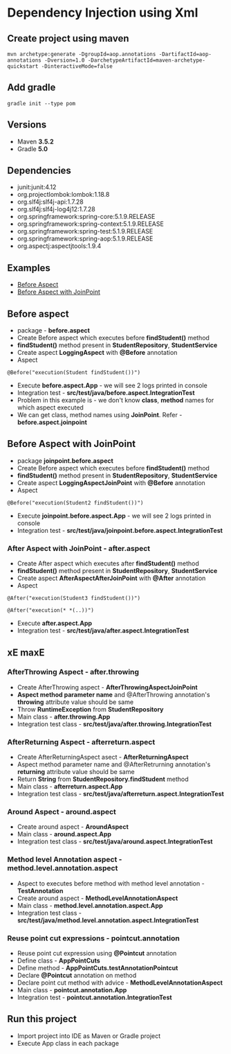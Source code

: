 # Dependency Injection using Xml

## Create project using maven
```
mvn archetype:generate -DgroupId=aop.annotations -DartifactId=aop-annotations -Dversion=1.0 -DarchetypeArtifactId=maven-archetype-quickstart -DinteractiveMode=false
```

## Add gradle
```
gradle init --type pom
```

## Versions
* Maven **3.5.2**
* Gradle **5.0**

## Dependencies
* junit:junit:4.12
* org.projectlombok:lombok:1.18.8
* org.slf4j:slf4j-api:1.7.28
* org.slf4j:slf4j-log4j12:1.7.28
* org.springframework:spring-core:5.1.9.RELEASE
* org.springframework:spring-context:5.1.9.RELEASE
* org.springframework:spring-test:5.1.9.RELEASE
* org.springframework:spring-aop:5.1.9.RELEASE
* org.aspectj:aspectjtools:1.9.4

## Examples
* [Before Aspect](#before-aspect)
* [Before Aspect with JoinPoint](#before-aspect-with-joinpoint)


## Before aspect
* package - **before.aspect**
* Create Before aspect which executes before **findStudent()** method
* **findStudent()** method present in **StudentRepository**, **StudentService**
* Create aspect **LoggingAspect** with **@Before** annotation
* Aspect
```
@Before("execution(Student findStudent())")
```
* Execute **before.aspect.App** - we will see 2 logs printed in console
* Integration test - **src/test/java/before.aspect.IntegrationTest**
* Problem in this example is - we don't know **class**, **method** names for which aspect executed
* We can get class, method names using **JoinPoint**. Refer - **before.aspect.joinpoint**

## Before Aspect with JoinPoint
* package **joinpoint.before.aspect**
* Create Before aspect which executes before **findStudent()** method
* **findStudent()** method present in **StudentRepository**, **StudentService**
* Create aspect **LoggingAspectJoinPoint** with **@Before** annotation
* Aspect
```
@Before("execution(Student2 findStudent())")
```
* Execute **joinpoint.before.aspect.App** - we will see 2 logs printed in console
* Integration test - **src/test/java/joinpoint.before.aspect.IntegrationTest**

### After Aspect with JoinPoint - after.aspect
* Create After aspect which executes after **findStudent()** method
* **findStudent()** method present in **StudentRepository**, **StudentService**
* Create aspect **AfterAspectAfterJoinPoint** with **@After** annotation
* Aspect
```
@After("execution(Student3 findStudent())")
```
```
@After("execution(* *(..))")
```
* Execute **after.aspect.App**
* Integration test - **src/test/java/after.aspect.IntegrationTest**

##  xE  maxE 

### AfterThrowing Aspect - after.throwing
* Create AfterThrowing aspect - **AfterThrowingAspectJoinPoint**
* **Aspect method parameter name** and @AfterThrowing annotation's **throwing** attribute value should be same
* Throw **RuntimeException** from **StudentRepository**
* Main class - **after.throwing.App**
* Integration test class - **src/test/java/after.throwing.IntegrationTest**

### AfterReturning Aspect - afterreturn.aspect
* Create AfterReturningAspect asect - **AfterReturningAspect**
* Aspect method parameter name and @AfterRetrurning annotation's **returning** attribute value should be same
* Return **String** from **StudentRepository.findStudent** method
* Main class - **afterreturn.aspect.App**
* Integration test class - **src/test/java/afterreturn.aspect.IntegrationTest**

### Around Aspect - around.aspect
* Create around aspect - **AroundAspect**
* Main class - **around.aspect.App**
* Integration test class - **src/test/java/around.aspect.IntegrationTest**

### Method level Annotation aspect - method.level.annotation.aspect
* Aspect to executes before method with method level annotation - **TestAnnotation**
* Create around aspect - **MethodLevelAnnotationAspect**
* Main class - **method.level.annotation.aspect.App**
* Integration test class - **src/test/java/method.level.annotation.aspect.IntegrationTest**

### Reuse point cut expressions - pointcut.annotation
* Reuse point cut expression using **@Pointcut** annotation
* Define class - **AppPointCuts**
* Define method - **AppPointCuts.testAnnotationPointcut**
* Declare **@Pointcut** annotation on method
* Declare point cut method with advice - **MethodLevelAnnotationAspect**
* Main class - **pointcut.annotation.App**
* Integration test - **pointcut.annotation.IntegrationTest**

## Run this project
* Import project into IDE as Maven or Gradle project
* Execute App class in each package